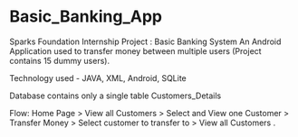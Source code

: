 # Basic_Banking_App


Sparks Foundation Internship Project : Basic Banking System
An Android Application used to transfer money between multiple users (Project contains 15 dummy users).

Technology used - JAVA, XML, Android, SQLite

Database contains only a single table Customers_Details

Flow: Home Page > View all Customers > Select and View one Customer > Transfer Money > Select customer to transfer to > View all Customers .

